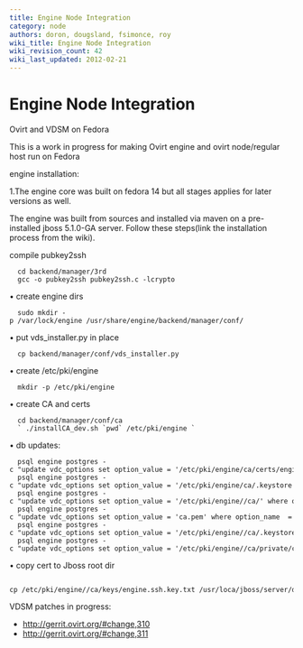 ```yaml
---
title: Engine Node Integration
category: node
authors: doron, dougsland, fsimonce, roy
wiki_title: Engine Node Integration
wiki_revision_count: 42
wiki_last_updated: 2012-02-21
---
```


# Engine Node Integration

Ovirt and VDSM on Fedora

This is a work in progress for making Ovirt engine and ovirt node/regular host run on Fedora

engine installation:

1.The engine core was built on fedora 14 but all stages applies for later versions as well.

The engine was built from sources and installed via maven on a pre-installed jboss 5.1.0-GA server. Follow these steps(link the installation process from the wiki).

compile pubkey2ssh

      cd backend/manager/3rd
      gcc -o pubkey2ssh pubkey2ssh.c -lcrypto

• create engine dirs

      sudo mkdir -p /var/lock/engine /usr/share/engine/backend/manager/conf/

• put vds_installer.py in place

      cp backend/manager/conf/vds_installer.py

• create /etc/pki/engine

      mkdir -p /etc/pki/engine

• create CA and certs

      cd backend/manager/conf/ca 
      ` ./installCA_dev.sh `pwd` /etc/pki/engine `

• db updates:

      psql engine postgres -c "update vdc_options set option_value = '/etc/pki/engine/ca/certs/engine.cer' where option_name = 'CertificateFileName';"
      psql engine postgres -c "update vdc_options set option_value = '/etc/pki/engine/ca/.keystore' where option_name = 'TruststoreUrl';"
      psql engine postgres -c "update vdc_options set option_value = '/etc/pki/engine//ca/' where option_name = 'CABaseDirectory';"
      psql engine postgres -c "update vdc_options set option_value = 'ca.pem' where option_name  = 'CACertificatePath';"
      psql engine postgres -c "update vdc_options set option_value = '/etc/pki/engine//ca/.keystore' where option_name = 'keystoreUrl';"
      psql engine postgres -c "update vdc_options set option_value = '/etc/pki/engine//ca/private/ca.pem' where option_name = 'CAEngineKey';"

• copy cert to Jboss root dir

      cp /etc/pki/engine//ca/keys/engine.ssh.key.txt /usr/loca/jboss/server/default/deploy/ROOT.war/

VDSM patches in progress:

*   <http://gerrit.ovirt.org/#change,310>
*   <http://gerrit.ovirt.org/#change,311>
